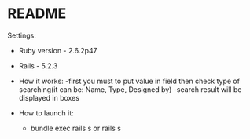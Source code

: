 # README

Settings:

* Ruby version - 2.6.2p47

* Rails - 5.2.3

* How it works:
  -first you must to put value in field then check type of searching(it can be: Name, Type, Designed by)
  -search result will be displayed in boxes
  
* How to launch it:
  - bundle exec rails s or rails s
